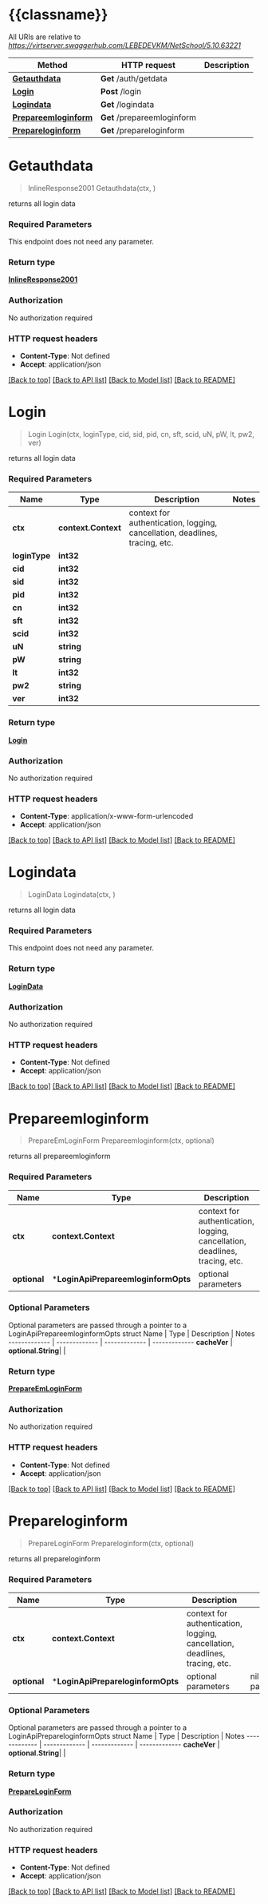 # {{classname}}

All URIs are relative to *https://virtserver.swaggerhub.com/LEBEDEVKM/NetSchool/5.10.63221*

Method | HTTP request | Description
------------- | ------------- | -------------
[**Getauthdata**](LoginApi.md#Getauthdata) | **Get** /auth/getdata | 
[**Login**](LoginApi.md#Login) | **Post** /login | 
[**Logindata**](LoginApi.md#Logindata) | **Get** /logindata | 
[**Prepareemloginform**](LoginApi.md#Prepareemloginform) | **Get** /prepareemloginform | 
[**Prepareloginform**](LoginApi.md#Prepareloginform) | **Get** /prepareloginform | 

# **Getauthdata**
> InlineResponse2001 Getauthdata(ctx, )


returns all login data

### Required Parameters
This endpoint does not need any parameter.

### Return type

[**InlineResponse2001**](inline_response_200_1.md)

### Authorization

No authorization required

### HTTP request headers

 - **Content-Type**: Not defined
 - **Accept**: application/json

[[Back to top]](#) [[Back to API list]](../README.md#documentation-for-api-endpoints) [[Back to Model list]](../README.md#documentation-for-models) [[Back to README]](../README.md)

# **Login**
> Login Login(ctx, loginType, cid, sid, pid, cn, sft, scid, uN, pW, lt, pw2, ver)


returns all login data

### Required Parameters

Name | Type | Description  | Notes
------------- | ------------- | ------------- | -------------
 **ctx** | **context.Context** | context for authentication, logging, cancellation, deadlines, tracing, etc.
  **loginType** | **int32**|  | 
  **cid** | **int32**|  | 
  **sid** | **int32**|  | 
  **pid** | **int32**|  | 
  **cn** | **int32**|  | 
  **sft** | **int32**|  | 
  **scid** | **int32**|  | 
  **uN** | **string**|  | 
  **pW** | **string**|  | 
  **lt** | **int32**|  | 
  **pw2** | **string**|  | 
  **ver** | **int32**|  | 

### Return type

[**Login**](Login.md)

### Authorization

No authorization required

### HTTP request headers

 - **Content-Type**: application/x-www-form-urlencoded
 - **Accept**: application/json

[[Back to top]](#) [[Back to API list]](../README.md#documentation-for-api-endpoints) [[Back to Model list]](../README.md#documentation-for-models) [[Back to README]](../README.md)

# **Logindata**
> LoginData Logindata(ctx, )


returns all login data

### Required Parameters
This endpoint does not need any parameter.

### Return type

[**LoginData**](LoginData.md)

### Authorization

No authorization required

### HTTP request headers

 - **Content-Type**: Not defined
 - **Accept**: application/json

[[Back to top]](#) [[Back to API list]](../README.md#documentation-for-api-endpoints) [[Back to Model list]](../README.md#documentation-for-models) [[Back to README]](../README.md)

# **Prepareemloginform**
> PrepareEmLoginForm Prepareemloginform(ctx, optional)


returns all prepareemloginform

### Required Parameters

Name | Type | Description  | Notes
------------- | ------------- | ------------- | -------------
 **ctx** | **context.Context** | context for authentication, logging, cancellation, deadlines, tracing, etc.
 **optional** | ***LoginApiPrepareemloginformOpts** | optional parameters | nil if no parameters

### Optional Parameters
Optional parameters are passed through a pointer to a LoginApiPrepareemloginformOpts struct
Name | Type | Description  | Notes
------------- | ------------- | ------------- | -------------
 **cacheVer** | **optional.String**|  | 

### Return type

[**PrepareEmLoginForm**](PrepareEmLoginForm.md)

### Authorization

No authorization required

### HTTP request headers

 - **Content-Type**: Not defined
 - **Accept**: application/json

[[Back to top]](#) [[Back to API list]](../README.md#documentation-for-api-endpoints) [[Back to Model list]](../README.md#documentation-for-models) [[Back to README]](../README.md)

# **Prepareloginform**
> PrepareLoginForm Prepareloginform(ctx, optional)


returns all prepareloginform

### Required Parameters

Name | Type | Description  | Notes
------------- | ------------- | ------------- | -------------
 **ctx** | **context.Context** | context for authentication, logging, cancellation, deadlines, tracing, etc.
 **optional** | ***LoginApiPrepareloginformOpts** | optional parameters | nil if no parameters

### Optional Parameters
Optional parameters are passed through a pointer to a LoginApiPrepareloginformOpts struct
Name | Type | Description  | Notes
------------- | ------------- | ------------- | -------------
 **cacheVer** | **optional.String**|  | 

### Return type

[**PrepareLoginForm**](PrepareLoginForm.md)

### Authorization

No authorization required

### HTTP request headers

 - **Content-Type**: Not defined
 - **Accept**: application/json

[[Back to top]](#) [[Back to API list]](../README.md#documentation-for-api-endpoints) [[Back to Model list]](../README.md#documentation-for-models) [[Back to README]](../README.md)

